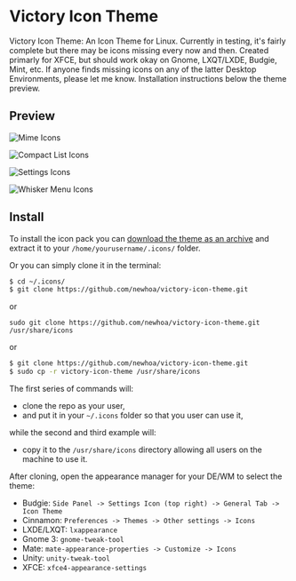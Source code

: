 # Victory Icon Theme

Victory Icon Theme: An Icon Theme for Linux. Currently in testing, it's fairly complete but there may be icons missing every now and then. Created primarly for XFCE, but should work okay on Gnome, LXQT/LXDE, Budgie, Mint, etc. If anyone finds missing icons on any of the latter Desktop Environments, please let me know. Installation instructions below the theme preview.


## Preview

![Mime Icons](https://i.imgur.com/U1jPRDp.png "Mime Icons")

![Compact List Icons](https://i.imgur.com/QvU5LAv.png "Compact/Detailed List Icons")

![Settings Icons](https://i.imgur.com/7iBiQeg.png "Settings Icons")

![Whisker Menu Icons](https://i.imgur.com/k7LjPX5.png "Whisker Menu Icons")


## Install

To install the icon pack you can [download the theme as an archive](https://github.com/newhoa/victory-icon-theme/archive/master.zip) and extract it to your `/home/yourusername/.icons/` folder.

Or you can simply clone it in the terminal:

```bash
$ cd ~/.icons/
$ git clone https://github.com/newhoa/victory-icon-theme.git
```

or

``sudo git clone https://github.com/newhoa/victory-icon-theme.git /usr/share/icons``

or

```bash
$ git clone https://github.com/newhoa/victory-icon-theme.git
$ sudo cp -r victory-icon-theme /usr/share/icons
```

The first series of commands  will:

- clone the repo as your user,
-  and put it in your `~/.icons` folder so that you user can use it, 

while the second and third example will:

- copy it to the `/usr/share/icons` directory allowing all users on the machine to use it. 

After cloning, open the appearance manager for your DE/WM to select the theme:

- Budgie: `Side Panel -> Settings Icon (top right) -> General Tab -> Icon Theme`
- Cinnamon: `Preferences -> Themes -> Other settings -> Icons`
- LXDE/LXQT: `lxappearance`
- Gnome 3: `gnome-tweak-tool`
- Mate: `mate-appearance-properties -> Customize -> Icons`
- Unity: `unity-tweak-tool`
- XFCE: `xfce4-appearance-settings`

